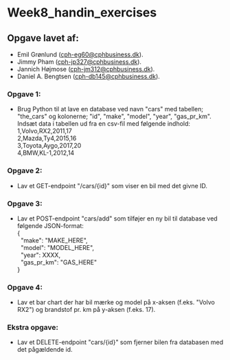 # Week8_handin_exercises
## Opgave lavet af:
- Emil Grønlund (cph-eg60@cphbusiness.dk).
- Jimmy Pham (cph-jp327@cphbusiness.dk).
- Jannich Højmose (cph-jm312@cphbusiness.dk).
- Daniel A. Bengtsen (cph-db145@cphbusiness.dk).

### Opgave 1:
- Brug Python til at lave en database ved navn "cars" med tabellen; "the_cars" og kolonerne; "id", "make", "model", "year", "gas_pr_km". Indsæt data i tabellen ud fra en csv-fil med følgende indhold:<br />
1,Volvo,RX2,2011,17<br />
2,Mazda,Ty4,2015,16<br />
3,Toyota,Aygo,2017,20<br />
4,BMW,KL-1,2012,14<br />

### Opgave 2:
- Lav et GET-endpoint "/cars/{id}" som viser en bil med det givne ID.

### Opgave 3:
- Lav et POST-endpoint "cars/add" som tilføjer en ny bil til database ved følgende JSON-format:<br />
{<br />
&nbsp;&nbsp;"make": "MAKE_HERE",<br />
&nbsp;&nbsp;"model": "MODEL_HERE",<br />
&nbsp;&nbsp;"year": XXXX,<br />
&nbsp;&nbsp;"gas_pr_km": "GAS_HERE"<br />
}<br />

### Opgave 4:
- Lav et bar chart der har bil mærke og model på x-aksen (f.eks. "Volvo RX2") og brandstof pr. km på y-aksen (f.eks. 17).

### Ekstra opgave:
- Lav et DELETE-endpoint "cars/{id}" som fjerner bilen fra databasen med det pågældende id.
